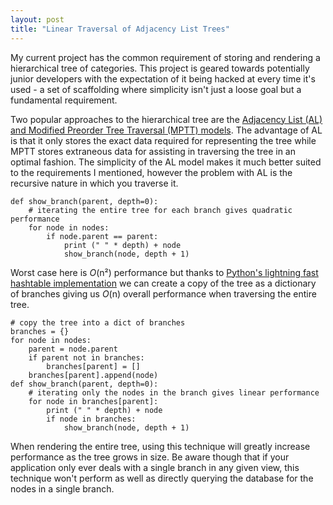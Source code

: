 ```yaml
---
layout: post
title: "Linear Traversal of Adjacency List Trees"
---
```


My current project has the common requirement of storing and rendering a
hierarchical tree of categories. This project is geared towards potentially
junior developers with the expectation of it being hacked at every time it's
used - a set of scaffolding where simplicity isn't just a loose goal but a
fundamental requirement.

Two popular approaches to the hierarchical tree are the [Adjacency List (AL)
and Modified Preorder Tree Traversal (MPTT)
models](http://articles.sitepoint.com/print/hierarchical-data-database). The
advantage of AL is that it only stores the exact data required for
representing the tree while MPTT stores extraneous data for assisting in
traversing the tree in an optimal fashion. The simplicity of the AL model
makes it much better suited to the requirements I mentioned, however the
problem with AL is the recursive nature in which you traverse it.

    def show_branch(parent, depth=0):
        # iterating the entire tree for each branch gives quadratic performance
        for node in nodes:
            if node.parent == parent:
                print (" " * depth) + node
                show_branch(node, depth + 1)

Worst case here is _O_(n²) performance but thanks to [Python's lightning fast
hashtable implementation](http://wiki.python.org/moin/DictionaryKeys) we can
create a copy of the tree as a dictionary of branches giving us _O_(n) overall
performance when traversing the entire tree.

    # copy the tree into a dict of branches
    branches = {}
    for node in nodes:
        parent = node.parent
        if parent not in branches:
            branches[parent] = []
        branches[parent].append(node)
    def show_branch(parent, depth=0):
        # iterating only the nodes in the branch gives linear performance
        for node in branches[parent]:
            print (" " * depth) + node
            if node in branches:
                show_branch(node, depth + 1)

When rendering the entire tree, using this technique will greatly increase
performance as the tree grows in size. Be aware though that if your
application only ever deals with a single branch in any given view, this
technique won't perform as well as directly querying the database for the
nodes in a single branch.

